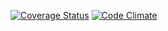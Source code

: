 [![Coverage Status](https://coveralls.io/repos/AlexeyGrishin/st8less/badge.svg?branch=master)](https://coveralls.io/r/AlexeyGrishin/st8less?branch=master)
[![Code Climate](https://codeclimate.com/github/AlexeyGrishin/st8less/badges/gpa.svg)](https://codeclimate.com/github/AlexeyGrishin/st8less)
